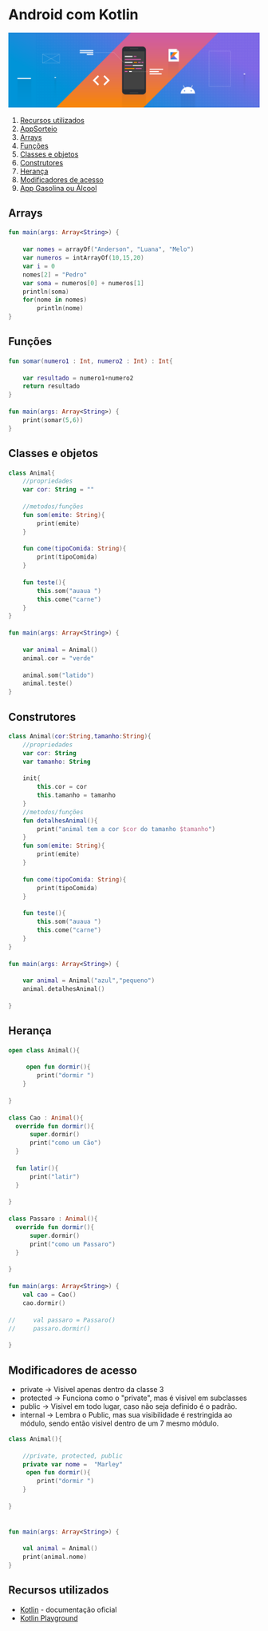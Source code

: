 # Android com Kotlin

![Kotlin banner](../assets/images/kotlin.png)

1. [Recursos utilizados](#recursos-utilizados)
1. [AppSorteio](/AppSorteio)
1. [Arrays](#arrays)
1. [Funções](#funções)
1. [Classes e objetos](#classes-e-objetos)
1. [Construtores](#construtores)
1. [Herança](#herança)
1. [Modificadores de acesso](#modificadores-de-acesso)
1. [App Gasolina ou Álcool](AppGasolinaXAlcool)

## Arrays
```kotlin
fun main(args: Array<String>) {
    
    var nomes = arrayOf("Anderson", "Luana", "Melo")
    var numeros = intArrayOf(10,15,20)
    var i = 0
    nomes[2] = "Pedro"
    var soma = numeros[0] + numeros[1]
    println(soma)
    for(nome in nomes)
    	println(nome)
}
```
## Funções
```kotlin
fun somar(numero1 : Int, numero2 : Int) : Int{
    	
    var resultado = numero1+numero2
    return resultado
}

fun main(args: Array<String>) {
    print(somar(5,6))
}
```

## Classes e objetos
```kotlin
class Animal{
    //propriedades
    var cor: String = ""
	
	//metodos/funções
	fun som(emite: String){
        print(emite)
    }
    
    fun come(tipoComida: String){
        print(tipoComida)
    }
    
    fun teste(){
        this.som("auaua ")
        this.come("carne")
    }
}

fun main(args: Array<String>) {

    var animal = Animal()
    animal.cor = "verde"
    
    animal.som("latido")
    animal.teste()
}
```

## Construtores
```kotlin
class Animal(cor:String,tamanho:String){
    //propriedades
    var cor: String
    var tamanho: String
	
    init{
        this.cor = cor
        this.tamanho = tamanho
    }
	//metodos/funções
	fun detalhesAnimal(){
        print("animal tem a cor $cor do tamanho $tamanho")
    }
	fun som(emite: String){
        print(emite)
    }
    
    fun come(tipoComida: String){
        print(tipoComida)
    }
    
    fun teste(){
        this.som("auaua ")
        this.come("carne")
    }
}

fun main(args: Array<String>) {
    
    var animal = Animal("azul","pequeno")
    animal.detalhesAnimal()

}
```

## Herança
```kotlin
open class Animal(){
	
	 open fun dormir(){
        print("dormir ")
    }

}

class Cao : Animal(){
  override fun dormir(){
      super.dormir()
      print("como um Cão")
  }
  
  fun latir(){
      print("latir")
  }
  
}

class Passaro : Animal(){
  override fun dormir(){
      super.dormir()
      print("como um Passaro")
  }
  
}

fun main(args: Array<String>) {
    val cao = Cao()
    cao.dormir()
    
//     val passaro = Passaro()
//     passaro.dormir()

}
```

## Modificadores de acesso

* private -> Visivel apenas dentro da classe 3 
* protected -> Funciona como o "private", mas é visivel em subclasses
* public -> Visivel em todo lugar, caso não seja definido é o padrão.
* internal -> Lembra o Public, mas sua visibilidade é restringida ao módulo, sendo então visivel dentro de um 7 mesmo módulo.

```kotlin
class Animal(){
	
	//private, protected, public
    private var nome =  "Marley"
	 open fun dormir(){
        print("dormir ")
    }

}


fun main(args: Array<String>) {
   
	val animal = Animal()
    print(animal.nome)
}
```

## Recursos utilizados

- [Kotlin](https://kotlinlang.org/) - documentação oficial
- [Kotlin Playground](https://play.kotlinlang.org/)
